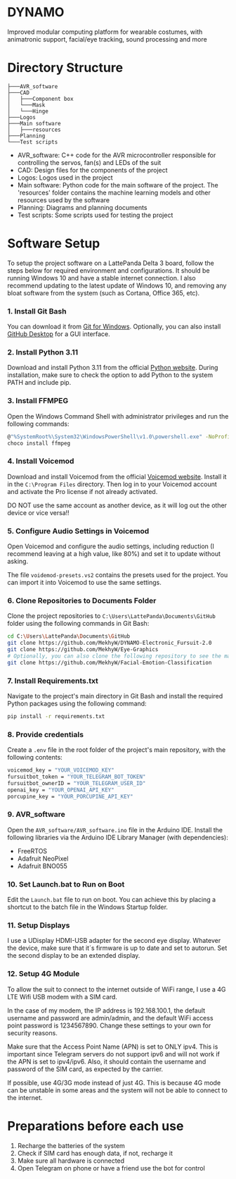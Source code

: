 # DYNAMO

Improved modular computing platform for wearable costumes, with animatronic support, facial/eye tracking, sound processing and more

# Directory Structure

```
├───AVR_software
├───CAD
│   ├───Component box
│   └───Mask
│   └───Hinge
├───Logos
├───Main software
│   ├───resources
├───Planning
└───Test scripts
```

- AVR_software: C++ code for the AVR microcontroller responsible for controlling the servos, fan(s) and LEDs of the suit
- CAD: Design files for the components of the project
- Logos: Logos used in the project
- Main software: Python code for the main software of the project. The 'resources' folder contains the machine learning models and other resources used by the software
- Planning: Diagrams and planning documents
- Test scripts: Some scripts used for testing the project

# Software Setup

To setup the project software on a LattePanda Delta 3 board, follow the steps below for required environment and configurations. It should be running Windows 10 and have a stable internet connection.
I also recommend updating to the latest update of Windows 10, and removing any bloat software from the system (such as Cortana, Office 365, etc).

### 1. Install Git Bash

You can download it from [Git for Windows](https://gitforwindows.org/).
Optionally, you can also install [GitHub Desktop](https://desktop.github.com/) for a GUI interface.

### 2. Install Python 3.11

Download and install Python 3.11 from the official [Python website](https://www.python.org/). During installation, make sure to check the option to add Python to the system PATH and include pip.

### 3. Install FFMPEG

Open the Windows Command Shell with administrator privileges and run the following commands:

```bash
@"%SystemRoot%\System32\WindowsPowerShell\v1.0\powershell.exe" -NoProfile -InputFormat None -ExecutionPolicy Bypass -Command " [System.Net.ServicePointManager]::SecurityProtocol = 3072; iex ((New-Object System.Net.WebClient).DownloadString('https://chocolatey.org/install.ps1'))" && SET "PATH=%PATH%;%ALLUSERSPROFILE%\chocolatey\bin"
choco install ffmpeg
```

### 4. Install Voicemod

Download and install Voicemod from the official [Voicemod website](https://www.voicemod.net/). Install it in the `C:\Program Files` directory. Then log in to your Voicemod account and activate the Pro license if not already activated.

DO NOT use the same account as another device, as it will log out the other device or vice versa!!

### 5. Configure Audio Settings in Voicemod

Open Voicemod and configure the audio settings, including reduction (I recommend leaving at a high value, like 80%) and set it to update without asking.

The file `voidemod-presets.vs2` contains the presets used for the project. You can import it into Voicemod to use the same settings.

### 6. Clone Repositories to Documents Folder

Clone the project repositories to `C:\Users\LattePanda\Documents\GitHub` folder using the following commands in Git Bash:

```bash
cd C:\Users\LattePanda\Documents\GitHub
git clone https://github.com/MekhyW/DYNAMO-Electronic_Fursuit-2.0
git clone https://github.com/MekhyW/Eye-Graphics
# Optionally, you can also clone the following repository to see the machine vision model training pipeline:
git clone https://github.com/MekhyW/Facial-Emotion-Classification
```

### 7. Install Requirements.txt

Navigate to the project's main directory in Git Bash and install the required Python packages using the following command:

```bash
pip install -r requirements.txt
```

### 8. Provide credentials

Create a `.env` file in the root folder of the project's main repository, with the following contents:

```bash
voicemod_key = "YOUR_VOICEMOD_KEY"
fursuitbot_token = "YOUR_TELEGRAM_BOT_TOKEN"
fursuitbot_ownerID = "YOUR_TELEGRAM_USER_ID"
openai_key = "YOUR_OPENAI_API_KEY"
porcupine_key = "YOUR_PORCUPINE_API_KEY"
```

### 9. AVR_software

Open the `AVR_software/AVR_software.ino` file in the Arduino IDE. Install the following libraries via the Arduino IDE Library Manager (with dependencies):

- FreeRTOS
- Adafruit NeoPixel
- Adafruit BNO055

### 10. Set Launch.bat to Run on Boot

Edit the `Launch.bat` file to run on boot. You can achieve this by placing a shortcut to the batch file in the Windows Startup folder.

### 11. Setup Displays

I use a UDisplay HDMI-USB adapter for the second eye display. Whatever the device, make sure that it´s firmware is up to date and set to autorun.
Set the second display to be an extended display.

### 12. Setup 4G Module

To allow the suit to connect to the internet outside of WiFi range, I use a 4G LTE Wifi USB modem with a SIM card.

In the case of my modem, the IP address is 192.168.100.1, the default username and password are admin/admin, and the default WiFi access point password is 1234567890. Change these settings to your own for security reasons.

Make sure that the Access Point Name (APN) is set to ONLY ipv4. This is important since Telegram servers do not support ipv6 and will not work if the APN is set to ipv4/ipv6. Also, it should contain the username and password of the SIM card, as expected by the carrier.

If possible, use 4G/3G mode instead of just 4G. This is because 4G mode can be unstable in some areas and the system will not be able to connect to the internet.


# Preparations before each use

1) Recharge the batteries of the system
2) Check if SIM card has enough data, if not, recharge it
3) Make sure all hardware is connected
4) Open Telegram on phone or have a friend use the bot for control
